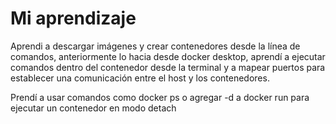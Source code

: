 # Mi aprendizaje

Aprendi a descargar imágenes y crear contenedores desde la línea de comandos, anteriormente lo hacia desde docker desktop, aprendí a ejecutar comandos dentro del contenedor desde la terminal y a mapear puertos para establecer una comunicación entre el host y los contenedores.

Prendí a usar comandos como docker ps o agregar -d a docker run para ejecutar un contenedor en modo detach
